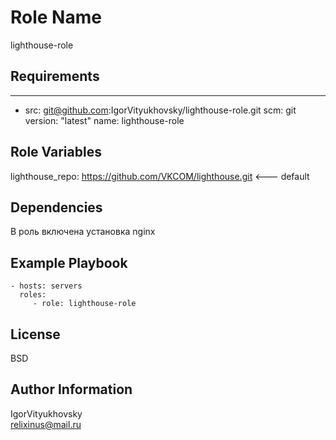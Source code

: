 Role Name
=========

lighthouse-role

Requirements
------------
---
  - src: git@github.com:IgorVityukhovsky/lighthouse-role.git
    scm: git
    version: "latest"
    name: lighthouse-role


Role Variables
--------------

lighthouse_repo: https://github.com/VKCOM/lighthouse.git   <--- default

Dependencies
------------

В роль включена установка nginx 

Example Playbook
----------------

    - hosts: servers
      roles:
         - role: lighthouse-role

License
-------

BSD

Author Information
------------------

IgorVityukhovsky  
relixinus@mail.ru

